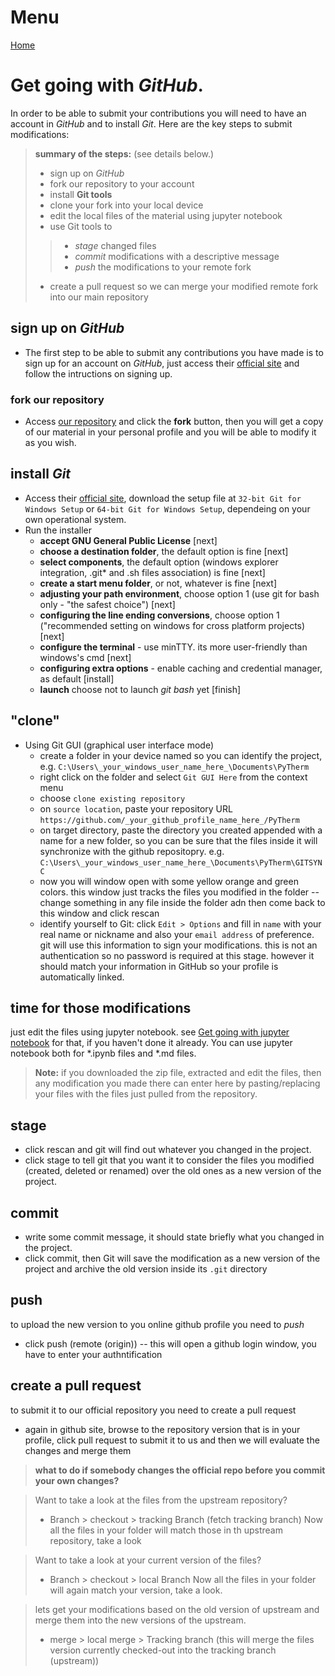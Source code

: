 # Menu

[Home](/pages/enUS/Getting_Involved.md)

# Get going with *GitHub*.

In order to be able to submit your contributions you will need to have an account in *GitHub* and to install *Git*. Here are the key steps to submit modifications:

> **summary of the steps:** (see details below.)
>- sign up on *GitHub*
>- fork our repository to your account
>- install **Git tools**
>- clone your fork into your local device
>- edit the local files of the material using jupyter notebook
>- use Git tools to
>>- *stage* changed files
>>- *commit* modifications with a descriptive message
>>- *push* the modifications to your remote fork
>- create a pull request so we can merge your modified remote fork into our main repository

## sign up on *GitHub*

* The first step to be able to submit any contributions you have made is to sign up for an account on *GitHub*, just access their [official site](https://github.com) and follow the intructions on signing up.

### fork our repository

* Access [our repository](https://github.com/iurisegtovich/PyTherm-applied-thermodynamics) and click the **fork** button, then you will get a copy of our material in your personal profile and you will be able to modify it as you wish.

## install *Git*

* Access their [official site](https://git-scm.com/download/win), download the setup file at `32-bit Git for Windows Setup` or `64-bit Git for Windows Setup`, dependeing on your own operational system.
* Run the installer
	* **accept GNU General Public License** [next]
	* **choose a destination folder**, the default option is fine [next]
	* **select components**, the default option (windows explorer integration, .git* and .sh files association) is fine [next]
	* **create a start menu folder**, or not, whatever is fine [next]
	* **adjusting your path environment**, choose option 1 (use git for bash only - "the safest choice") [next]
	* **configuring the line ending conversions**, choose option 1 ("recommended setting on windows for cross platform projects) [next]
	* **configure the terminal** - use minTTY. its more user-friendly than windows's cmd [next]
	* **configuring extra options** - enable caching and credential manager, as default [install]
	* **launch** choose not to launch *git bash* yet [finish]

## "clone"

* Using Git GUI (graphical user interface mode)
	* create a folder in your device named so you can identify the project, e.g. `C:\Users\_your_windows_user_name_here_\Documents\PyTherm`
	* right click on the folder and select `Git GUI Here` from the context menu
	* choose `clone existing repository`
	* on `source location`, paste your repository URL `https://github.com/_your_github_profile_name_here_/PyTherm`
	* on target directory, paste the directory you created appended with a name for a new folder, so you can be sure that the files inside it will synchronize with the github repositopry. e.g. `C:\Users\_your_windows_user_name_here_\Documents\PyTherm\GITSYNC`
	* now you will window open with some yellow orange and green colors. this window just tracks the files you modified in the folder -- change something in any file inside the folder adn then come back to this window and click rescan
	* identify yourself to Git: click `Edit > Options` and fill in `name` with your real name or nickname and also your `email address` of preference. git will use this information to sign your modifications. this is not an authentication so no password is required at this stage. however it should match your information in GitHub so your profile is automatically linked.

## time for those modifications

just edit the files using jupyter notebook. see [Get going with jupyter notebook](https://github.com/iurisegtovich/PyTherm-applied-thermodynamics/blob/master/Getting_started/Get_going_with_Windows/1_Get_going_with_Jupyter_notebook.md) for that, if you haven't done it already. You can use jupyter notebook both for \*.ipynb files and \*.md files.

> **Note:**  if you downloaded the zip file, extracted and edit the files, then any modification you made there can enter here by pasting/replacing your files with the files just pulled from the repository.

## stage
* click rescan and git will find out whatever you changed in the project.
* click stage to tell git that you want it to consider the files you modified (created, deleted or renamed) over the old ones as a new version of the project.

## commit
* write some commit message, it should state briefly what you changed in the project.
* click commit, then Git will save the modification as a new version of the project and archive the old version inside its `.git` directory

## push

to upload the new version to you online github profile you need to *push*
* click push (remote (origin)) -- this will open a github login window, you have to enter your authntification

## create a pull request
to submit it to our official repository you need to create a pull request
* again in github site, browse to the repository version that is in your profile, click pull request to submit it to us and then we will evaluate the changes and merge them

> **what to do if somebody changes the official repo before you commit your own changes?**

> Want to take a look at the files from the upstream repository?
>- Branch > checkout > tracking Branch (fetch tracking branch)
Now all the files in your folder will match those in th upstream repository, take a look

> Want to take a look at your current version of the files?
>- Branch > checkout > local Branch
Now all the files in your folder will again match your version, take a look.

> lets get your modifications based on the old version of upstream and merge them into the new versions of the upstream.
>- merge > local merge > Tracking branch (this will merge the files version currently checked-out into the tracking branch (upstream))
